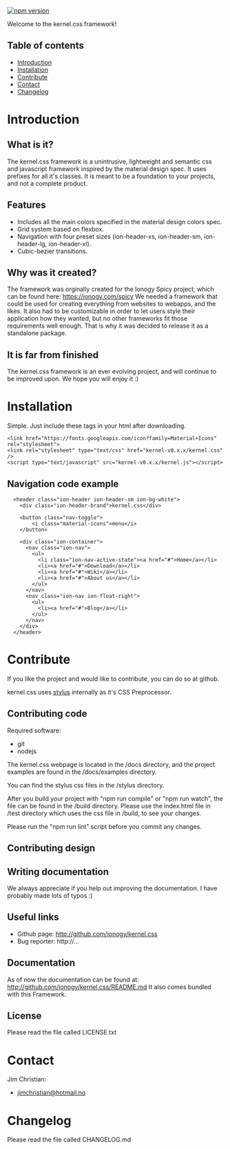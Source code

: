 [![npm version](https://badge.fury.io/js/kernel.css.svg)](https://www.npmjs.com/package/kernel.css)

Welcome to the kernel.css framework!

Table of contents
-----------------
 * [Introduction](#introduction)
 * [Installation](#installation)
 * [Contribute](#contribute)
 * [Contact](#contact)
 * [Changelog](#changelog)

Introduction
============

What is it?
-----------
The kernel.css framework is a unintrusive, lightweight and semantic css and javascript framework
inspired by the material design spec. It uses prefixes for all it's classes. It is meant to be
a foundation to your projects, and not a complete product.

Features
--------
 * Includes all the main colors specified in the material design colors spec.
 * Grid system based on flexbox.
 * Navigation with four preset sizes (ion-header-xs, ion-header-sm, ion-header-lg, ion-header-xl).
 * Cubic-bezier transitions.

Why was it created?
-------------------

The framework was orginally created for the Ionogy Spicy project, which can be found here:
https://ionogy.com/spicy
We needed a framework that could be used for creating everything from websites to webapps, and the likes.
It also had to be customizable in order to let users
style their application how they wanted, but no other frameworks fit those requirements well enough.
That is why it was decided to release it as a standalone package.

It is far from finished
------------------------
The kernel.css framework is an ever evolving project, and will
continue to be improved upon. We hope you will enjoy it :)

Installation
============
Simple. Just include these tags in your html after downloading.
```
<link href="https://fonts.googleapis.com/icon?family=Material+Icons" rel="stylesheet">
<link rel="stylesheet" type="text/css" href="kernel-v0.x.x/kernel.css" />
<script type="text/javascript" src="kernel-v0.x.x/kernel.js"></script>
```

Navigation code example
-----------
```
  <header class="ion-header ion-header-sm ion-bg-white">
    <div class="ion-header-brand">kernel.css</div>

    <button class="nav-toggle">
        <i class="material-icons">menu</i>
    </button>

    <div class="ion-container">
      <nav class="ion-nav">
        <ul>
          <li class="ion-nav-active-state"><a href="#">Home</a></li>
          <li><a href="#">Download</a></li>
          <li><a href="#">Wiki</a></li>
          <li><a href="#">About us</a></li>
        </ul>
      </nav>
      <nav class="ion-nav ion-float-right">
        <ul>
          <li><a href="#">Blog</a></li>
        </ul>
      </nav>
    </div>
  </header>
```

Contribute
==========
If you like the project and would like to contribute, you can
do so at github.

kernel.css uses [stylus](http://stylus-lang.com/) internally as it's CSS Preprocessor.

Contributing code
-----------------
Required software:
 * git
 * nodejs

The kernel.css webpage is located in the /docs directory, and the project
examples are found in the /docs/examples directory.

You can find the stylus css files in the /stylus directory.

After you build your project with "npm run compile" or "npm run watch",
the file can be found in the /build directory. Please use the index.html file
in /test directory which uses the css file in /build, to see your changes.

Please run the "npm run lint" script before you commit any changes.

Contributing design
-------------------

Writing documentation
---------------------
We always appreciate if you help out improving the documentation.
I have probably made lots of typos :)

Useful links
------------
 * Github page: http://github.com/ionogy/kernel.css
 * Bug reporter: http://...

Documentation
-------------
As of now the documentation can be found at: http://github.com/ionogy/kernel.css/README.md
It also comes bundled with this Framework.

License
-------
Please read the file called LICENSE.txt

Contact
=======
Jim Christian:
 - jimchristian@hotmail.no

Changelog
=========
Please read the file called CHANGELOG.md
